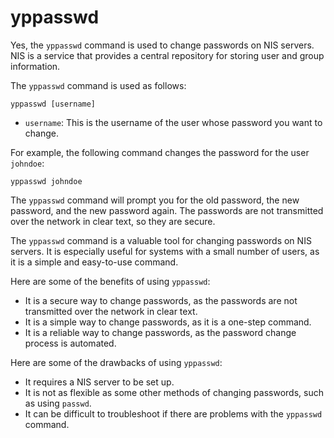 # yppasswd

Yes, the `yppasswd` command is used to change passwords on NIS servers. NIS is a service that provides a central repository for storing user and group information.

The `yppasswd` command is used as follows:

```
yppasswd [username]
```

* `username`: This is the username of the user whose password you want to change.

For example, the following command changes the password for the user `johndoe`:

```
yppasswd johndoe
```

The `yppasswd` command will prompt you for the old password, the new password, and the new password again. The passwords are not transmitted over the network in clear text, so they are secure.

The `yppasswd` command is a valuable tool for changing passwords on NIS servers. It is especially useful for systems with a small number of users, as it is a simple and easy-to-use command.

Here are some of the benefits of using `yppasswd`:

* It is a secure way to change passwords, as the passwords are not transmitted over the network in clear text.
* It is a simple way to change passwords, as it is a one-step command.
* It is a reliable way to change passwords, as the password change process is automated.

Here are some of the drawbacks of using `yppasswd`:

* It requires a NIS server to be set up.
* It is not as flexible as some other methods of changing passwords, such as using `passwd`.
* It can be difficult to troubleshoot if there are problems with the `yppasswd` command.
